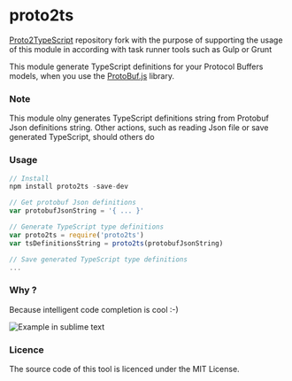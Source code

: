 proto2ts
================

[Proto2TypeScript](https://github.com/SINTEF-9012/Proto2TypeScript) repository fork with the purpose of supporting the usage of this module in according with task runner tools such as Gulp or Grunt

This module generate TypeScript definitions for your Protocol Buffers models, when you use the [ProtoBuf.js](https://github.com/dcodeIO/ProtoBuf.js/) library.

### Note

This module olny generates TypeScript definitions string from Protobuf Json definitions string. Other actions, such as reading Json file or save generated TypeScript, should others do

### Usage
```js
// Install
npm install proto2ts -save-dev

// Get protobuf Json definitions 
var protobufJsonString = '{ ... }'

// Generate TypeScript type definitions
var proto2ts = require('proto2ts')
var tsDefinitionsString = proto2ts(protobufJsonString)

// Save generated TypeScript type definitions
...

```

### Why ?

Because intelligent code completion is cool :-)

![](http://i.imgur.com/evVnEM5.png "Example in sublime text")

### Licence

The source code of this tool is licenced under the MIT License.
